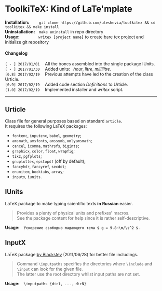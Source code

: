 # ToolkiTeX: Kind of LaTe'mplate

**Installation:**&emsp;&emsp; `git clone https://github.com/uteshevia/toolkitex && cd toolkitex && make install`  
**Uninstallation:**&ensp;&thinsp; `make uninstall` in repo directory  
**Usage:**&emsp;&emsp;&emsp;&emsp;&thinsp; `writex [project name]` to create bare tex project and initialize git repository

#### Changelog
`[ - ] 2017/01/01`&emsp; All the bones assembled into the single package IUnits.  
`[ - ] 2017/01/30`&emsp; Added units:&ensp; _hour_, _litre_, _millilitre_.  
`[0.8] 2017/02/19`&emsp; Previous attempts have led to the creation of the class Urticle.  
`[0.9] 2017/02/19`&emsp; Added code section *Definitions* to Urticle.  
`[1.0] 2017/02/19`&emsp; Implemented installer and *writex* script.

---

## Urticle
Class file for general purposes based on standard `article`.  
It requires the following LaTeX packages:
* `fontenc`, `inputenc`, `babel`, `geometry`;
* `amsmath`, `amsfonts`, `amssymb`, `onlyamsmath`;
* `cancel`, `icomma`, `mathrsfs`, `bigints`;
* `graphicx`, `color`, `float`, `wrapfig`;
* `tikz`, `pgfplots`;
* `gnuplottex`, `epstopdf` (off by default);
* `fancyhdr`, `fancyref`, `secdot`;
* `enumitem`, `booktabs`, `array`;
* `inputx`, `iunits`.


## IUnits
LaTeX package to make typing scientific texts **in Russian** easier.

> Provides a plenty of physical units and prefixes' macros.  
> See the package content for help since it is rather self-descriptive.

**Usage:**&emsp;`Ускорение свободно падающего тела $ g = 9.8~\m/\s^2 $.`


## InputX
LaTeX package [by Blackstev](http://tex.stackexchange.com/a/44215) (2011/06/28) for better file includings.

> Command `\inputpaths` specifies the directories where `\include` and `\input` can look for the given file.  
> The latter use the root directory whilst input paths are not set.

**Usage:**&emsp;`\inputpaths {dir1, ..., dirN}`
